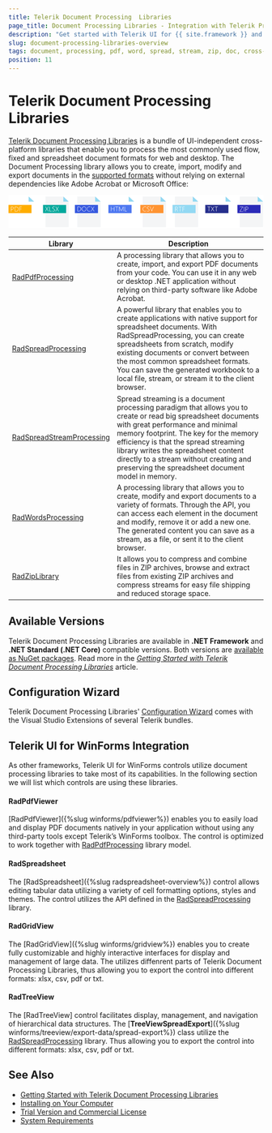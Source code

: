 ```yaml
---
title: Telerik Document Processing  Libraries 
page_title: Document Processing Libraries - Integration with Telerik Products
description: "Get started with Telerik UI for {{ site.framework }} and learn how to work with the PdfProcessing, SpreadStreamProcessing, WordsProcessing, and ZipLibrary libraries as part of the Telerik Document Processing Libraries."
slug: document-processing-libraries-overview
tags: document, processing, pdf, word, spread, stream, zip, doc, cross-platform
position: 11
---
```


# Telerik Document Processing Libraries

[Telerik Document Processing Libraries](https://docs.telerik.com/devtools/document-processing/introduction) is a bundle of UI-independent cross-platform libraries that enable you to process the most commonly used flow, fixed and spreadsheet document formats for web and desktop. The Document Processing library allows you to create, import, modify and export documents in the [supported formats](https://docs.telerik.com/devtools/document-processing/introduction#supported-formats) without relying on external dependencies like Adobe Acrobat or Microsoft Office:

![Telerik Document Processing  Libraries ](images/Telerik_Document_Processing_Libraries.png) 

|Library|Description|
|----|----|
| [RadPdfProcessing](https://docs.telerik.com/devtools/document-processing/libraries/radpdfprocessing/overview)|A processing library that allows you to create, import, and export PDF documents from your code. You can use it in any web or desktop .NET application without relying on third-party software like Adobe Acrobat.|
|[RadSpreadProcessing](https://docs.telerik.com/devtools/document-processing/libraries/radspreadprocessing/overview)|A powerful library that enables you to create applications with native support for spreadsheet documents. With RadSpreadProcessing, you can create spreadsheets from scratch, modify existing documents or convert between the most common spreadsheet formats. You can save the generated workbook to a local file, stream, or stream it to the client browser.|
|[RadSpreadStreamProcessing](https://docs.telerik.com/devtools/document-processing/libraries/radspreadstreamprocessing/overview)|Spread streaming is a document processing paradigm that allows you to create or read big spreadsheet documents with great performance and minimal memory footprint. The key for the memory efficiency is that the spread streaming library writes the spreadsheet content directly to a stream without creating and preserving the spreadsheet document model in memory.|
|[RadWordsProcessing](https://docs.telerik.com/devtools/document-processing/libraries/radwordsprocessing/overview)|A processing library that allows you to create, modify and export documents to a variety of formats. Through the API, you can access each element in the document and modify, remove it or add a new one. The generated content you can save as a stream, as a file, or sent it to the client browser.|
|[RadZipLibrary](https://docs.telerik.com/devtools/document-processing/libraries/radziplibrary/overview)| It allows you to compress and combine files in ZIP archives, browse and extract files from existing ZIP archives and compress streams for easy file shipping and reduced storage space.|

## Available Versions

Telerik Document Processing Libraries are available in **.NET Framework** and **.NET Standard (.NET Core)** compatible versions. Both versions are [available as NuGet packages](https://docs.telerik.com/devtools/document-processing/getting-started/installation/nuget-packages). Read more in the *[Getting Started with Telerik Document Processing Libraries](https://docs.telerik.com/devtools/document-processing/getting-started/getting-started)* article.

## Configuration Wizard

Telerik Document Processing Libraries' [Configuration Wizard](https://docs.telerik.com/devtools/document-processing/integration/integration-with-visual-studio) comes with the Visual Studio Extensions of several Telerik bundles. 

## Telerik UI for WinForms Integration

As other frameworks, Telerik UI for WinForms controls utilize document processing libraries to take most of its capabilities. In the following section we will list which controls are using these libraries.

#### RadPdfViewer

[RadPdfViewer]({%slug winforms/pdfviewer%}) enables you to easily load and display PDF documents natively in your application without using any third-party tools except Telerik’s WinForms toolbox. The control is optimized to work together with [RadPdfProcessing](https://docs.telerik.com/devtools/document-processing/libraries/radpdfprocessing/overview) library model.

#### RadSpreadsheet

The [RadSpreadsheet]({%slug radspreadsheet-overview%}) control allows editing tabular data utilizing a variety of cell formatting options, styles and themes. The control utilizes the API defined in the [RadSpreadProcessing](https://docs.telerik.com/devtools/document-processing/libraries/radspreadprocessing/overview) library.

#### RadGridView 

The [RadGridView]({%slug winforms/gridview%}) enables you to create fully customizable and highly interactive interfaces for display and management of large data. The utilizes diffenrent parts of Telerik Document Processing Libraries, thus allowing you to export the control into different formats: xlsx, csv, pdf or txt.

#### RadTreeView

The [RadTreeView] control facilitates display, management, and navigation of hierarchical data structures. The [__TreeViewSpreadExport__]({%slug winforms/treeview/export-data/spread-export%}) class utilize the [RadSpreadProcessing](https://docs.telerik.com/devtools/document-processing/libraries/radspreadprocessing/overview) library. Thus allowing you to export the control into different formats: xlsx, csv, pdf or txt.


## See Also

* [Getting Started with Telerik Document Processing Libraries](https://docs.telerik.com/devtools/document-processing/getting-started/getting-started#getting-started-with-telerik-document-processing)
* [Installing on Your Computer](https://docs.telerik.com/devtools/document-processing/getting-started/installation/installing-on-your-computer)
* [Trial Version and Commercial License](https://docs.telerik.com/devtools/document-processing/introduction#trial-version-and-commercial-license)
* [System Requirements](https://docs.telerik.com/devtools/document-processing/getting-started/installation/system-requirements)
